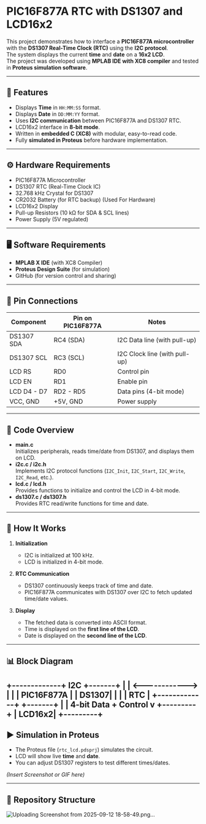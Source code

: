 # PIC16F877A RTC with DS1307 and LCD16x2

This project demonstrates how to interface a **PIC16F877A microcontroller** with the **DS1307 Real-Time Clock (RTC)** using the **I2C protocol**.  
The system displays the current **time** and **date** on a **16x2 LCD**.  
The project was developed using **MPLAB IDE with XC8 compiler** and tested in **Proteus simulation software**.

---

## 📌 Features
- Displays **Time** in `HH:MM:SS` format.
- Displays **Date** in `DD:MM:YY` format.
- Uses **I2C communication** between PIC16F877A and DS1307 RTC.
- LCD16x2 interface in **8-bit mode**.
- Written in **embedded C (XC8)** with modular, easy-to-read code.
- Fully **simulated in Proteus** before hardware implementation.

---

## ⚙️ Hardware Requirements
- PIC16F877A Microcontroller
- DS1307 RTC (Real-Time Clock IC)
- 32.768 kHz Crystal for DS1307
- CR2032 Battery (for RTC backup) (Used For Hardware)
- LCD16x2 Display
- Pull-up Resistors (10 kΩ for SDA & SCL lines)
- Power Supply (5V regulated)

---

## 🖥️ Software Requirements
- **MPLAB X IDE** (with XC8 Compiler)
- **Proteus Design Suite** (for simulation)
- GitHub (for version control and sharing)

---

## 🔗 Pin Connections

| Component       | Pin on PIC16F877A | Notes                        |
|-----------------|------------------|------------------------------|
| DS1307 SDA      | RC4 (SDA)        | I2C Data line (with pull-up) |
| DS1307 SCL      | RC3 (SCL)        | I2C Clock line (with pull-up)|
| LCD RS          | RD0              | Control pin                  |
| LCD EN          | RD1              | Enable pin                   |
| LCD D4 - D7     | RD2 - RD5        | Data pins (4-bit mode)       |
| VCC, GND        | +5V, GND         | Power supply                 |

---

## 📜 Code Overview
- **main.c**  
  Initializes peripherals, reads time/date from DS1307, and displays them on LCD.  
- **i2c.c / i2c.h**  
  Implements I2C protocol functions (`I2C_Init`, `I2C_Start`, `I2C_Write`, `I2C_Read`, etc.).  
- **lcd.c / lcd.h**  
  Provides functions to initialize and control the LCD in 4-bit mode.  
- **ds1307.c / ds1307.h**  
  Provides RTC read/write functions for time and date.

---

## 🔧 How It Works
1. **Initialization**  
   - I2C is initialized at 100 kHz.  
   - LCD is initialized in 4-bit mode.  

2. **RTC Communication**  
   - DS1307 continuously keeps track of time and date.  
   - PIC16F877A communicates with DS1307 over I2C to fetch updated time/date values.  

3. **Display**  
   - The fetched data is converted into ASCII format.  
   - Time is displayed on the **first line of the LCD**.  
   - Date is displayed on the **second line of the LCD**.  

---

## 📊 Block Diagram
+-------------+ I2C +-------+
| | <------------> | |
| PIC16F877A | | DS1307|
| | | RTC |
+-------------+ +-------+
|
| 4-bit Data + Control
v
+---------+
| LCD16x2|
+---------+
---

## ▶️ Simulation in Proteus
- The Proteus file (`rtc_lcd.pdsprj`) simulates the circuit.  
- LCD will show live **time** and **date**.  
- You can adjust DS1307 registers to test different times/dates.  

*(Insert Screenshot or GIF here)*

---

## 📂 Repository Structure

![Uploading Screenshot from 2025-09-12 18-58-49.png…]()


